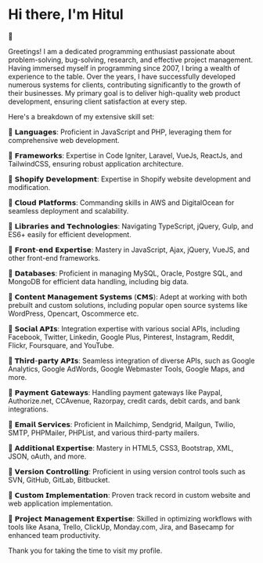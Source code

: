 **<h1>Hi there, I'm Hitul</h1> 👋**

Greetings! I am a dedicated programming enthusiast passionate about problem-solving, bug-solving, research, and effective project management. Having immersed myself in programming since 2007, I bring a wealth of experience to the table. Over the years, I have successfully developed numerous systems for clients, contributing significantly to the growth of their businesses. My primary goal is to deliver high-quality web product development, ensuring client satisfaction at every step.

Here's a breakdown of my extensive skill set:

🔶 𝗟𝗮𝗻𝗴𝘂𝗮𝗴𝗲𝘀: Proficient in JavaScript and PHP, leveraging them for comprehensive web development.

🔶 𝗙𝗿𝗮𝗺𝗲𝘄𝗼𝗿𝗸𝘀: Expertise in Code Igniter, Laravel, VueJs, ReactJs, and TailwindCSS, ensuring robust application architecture.

🔶 𝗦𝗵𝗼𝗽𝗶𝗳𝘆 𝗗𝗲𝘃𝗲𝗹𝗼𝗽𝗺𝗲𝗻𝘁: Expertise in Shopify website development and modification.

🔶 𝗖𝗹𝗼𝘂𝗱 𝗣𝗹𝗮𝘁𝗳𝗼𝗿𝗺𝘀: Commanding skills in AWS and DigitalOcean for seamless deployment and scalability.

🔶 𝗟𝗶𝗯𝗿𝗮𝗿𝗶𝗲𝘀 𝗮𝗻𝗱 𝗧𝗲𝗰𝗵𝗻𝗼𝗹𝗼𝗴𝗶𝗲𝘀: Navigating TypeScript, jQuery, Gulp, and ES6+ easily for efficient development.

🔶 𝗙𝗿𝗼𝗻𝘁-𝗲𝗻𝗱 𝗘𝘅𝗽𝗲𝗿𝘁𝗶𝘀𝗲: Mastery in JavaScript, Ajax, jQuery, VueJS, and other front-end frameworks.

🔶 𝗗𝗮𝘁𝗮𝗯𝗮𝘀𝗲𝘀: Proficient in managing MySQL, Oracle, Postgre SQL, and MongoDB for efficient data handling, including big data.

🔶 𝗖𝗼𝗻𝘁𝗲𝗻𝘁 𝗠𝗮𝗻𝗮𝗴𝗲𝗺𝗲𝗻𝘁 𝗦𝘆𝘀𝘁𝗲𝗺𝘀 (𝗖𝗠𝗦): Adept at working with both prebuilt and custom solutions, including popular open source systems like WordPress, Opencart, Oscommerce etc.

🔶 𝗦𝗼𝗰𝗶𝗮𝗹 𝗔𝗣𝗜𝘀: Integration expertise with various social APIs, including Facebook, Twitter, Linkedin, Google Plus, Pinterest, Instagram, Reddit, Flickr, Foursquare, and YouTube.

🔶 𝗧𝗵𝗶𝗿𝗱-𝗽𝗮𝗿𝘁𝘆 𝗔𝗣𝗜𝘀: Seamless integration of diverse APIs, such as Google Analytics, Google AdWords, Google Webmaster Tools, Google Maps, and more.

🔶 𝗣𝗮𝘆𝗺𝗲𝗻𝘁 𝗚𝗮𝘁𝗲𝘄𝗮𝘆𝘀: Handling payment gateways like Paypal, Authorize.net, CCAvenue, Razorpay, credit cards, debit cards, and bank integrations.

🔶 𝗘𝗺𝗮𝗶𝗹 𝗦𝗲𝗿𝘃𝗶𝗰𝗲𝘀: Proficient in Mailchimp, Sendgrid, Mailgun, Twilio, SMTP, PHPMailer, PHPList, and various third-party mailers.

🔶 𝗔𝗱𝗱𝗶𝘁𝗶𝗼𝗻𝗮𝗹 𝗘𝘅𝗽𝗲𝗿𝘁𝗶𝘀𝗲: Mastery in HTML5, CSS3, Bootstrap, XML, JSON, oAuth, and more.

🔶 𝗩𝗲𝗿𝘀𝗶𝗼𝗻 𝗖𝗼𝗻𝘁𝗿𝗼𝗹𝗹𝗶𝗻𝗴: Proficient in using version control tools such as SVN, GitHub, GitLab, Bitbucket.

🔶 𝗖𝘂𝘀𝘁𝗼𝗺 𝗜𝗺𝗽𝗹𝗲𝗺𝗲𝗻𝘁𝗮𝘁𝗶𝗼𝗻: Proven track record in custom website and web application implementation.

🔶 𝗣𝗿𝗼𝗷𝗲𝗰𝘁 𝗠𝗮𝗻𝗮𝗴𝗲𝗺𝗲𝗻𝘁 𝗘𝘅𝗽𝗲𝗿𝘁𝗶𝘀𝗲: Skilled in optimizing workflows with tools like Asana, Trello, ClickUp, Monday.com, Jira, and Basecamp for enhanced team productivity.

Thank you for taking the time to visit my profile.
